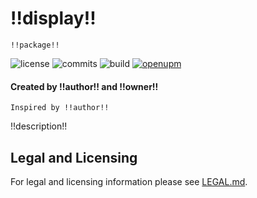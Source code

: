 # !!display!!

`!!package!!`

![license](https://img.shields.io/github/license/AppalachiaInteractive/!!package!!?)
![commits](https://img.shields.io/github/commit-activity/m/AppalachiaInteractive/!!package!!?)
![build](https://img.shields.io/github/workflow/status/AppalachiaInteractive/!!package!!/CI)
[![openupm](https://img.shields.io/npm/v/!!package!!?label=openupm&registry_uri=https://package.openupm.com)](https://openupm.com/packages/!!package!!?/)

#### Created by !!author!! and !!owner!!
`Inspired by !!author!!`

!!description!!

## Legal and Licensing
For legal and licensing information please see [LEGAL.md](./LEGAL.md).
